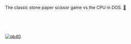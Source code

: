The classic stone paper scissor game vs the CPU in DOS. [🙋]

[🙋]: https://github.com/qb40/stone-paper-scissor

<br>

<div>
  <link href="/assets/js-dos/js-dos.css" rel="stylesheet">
  <script src="/assets/js-dos/js-dos.js"></script>
  <div id="jsdos"></div>
  <script>
    var jsdos = document.getElementById("jsdos");
    emulators.pathPrefix = "/assets/js-dos/";
    Dos(jsdos).run("index.jsdos");
    var width = jsdos.offsetWidth;
    jsdos.style.height = (0.6*width)+"px";
  </script>
</div>

<br>
<br>


[![qb40](https://i.imgur.com/xAWLn0I.jpg)](https://qb40.github.io)
